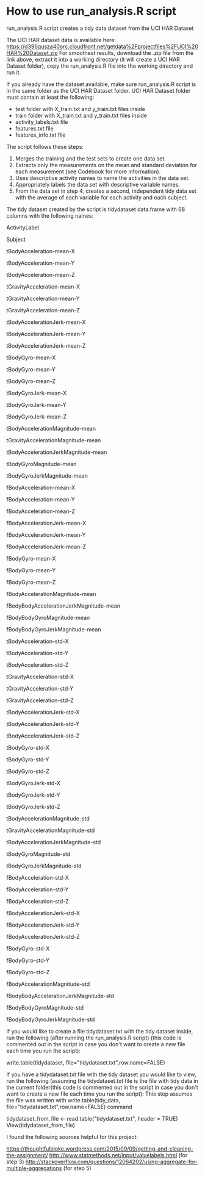 # How to use run_analysis.R script
run_analysis.R script creates a tidy data dataset from the UCI HAR Dataset

The UCI HAR dataset data is available here: 
https://d396qusza40orc.cloudfront.net/getdata%2Fprojectfiles%2FUCI%20HAR%20Dataset.zip 
For smoothest results, download the .zip file from the link above, extract it into a working directory (it will create a UCI HAR Dataset folder), copy the run_analysis.R file into the working directory and run it.

If you already have the dataset available, make sure run_analysis.R script is in the same folder as the UCI HAR Dataset folder. UCI HAR Dataset folder must contain at least the following:
* test folder with X_train.txt and y_train.txt files inside
* train folder with X_train.txt and y_train.txt files inside
* activity_labels.txt file
* features.txt file
* features_info.txt file

The script follows these steps:

1. Merges the training and the test sets to create one data set.
2. Extracts only the measurements on the mean and standard deviation for each measurement (see Codebook for more information).
3. Uses descriptive activity names to name the activities in the data set.
4. Appropriately labels the data set with descriptive variable names. 
5. From the data set in step 4, creates a second, independent tidy data set with the average of each variable for each activity and each subject.

The tidy dataset created by the script is tidydataset data.frame with 68 columns with the following names:

ActivityLabel

Subject

tBodyAcceleration-mean-X

tBodyAcceleration-mean-Y

tBodyAcceleration-mean-Z

tGravityAcceleration-mean-X

tGravityAcceleration-mean-Y

tGravityAcceleration-mean-Z

tBodyAccelerationJerk-mean-X

tBodyAccelerationJerk-mean-Y

tBodyAccelerationJerk-mean-Z

tBodyGyro-mean-X

tBodyGyro-mean-Y

tBodyGyro-mean-Z

tBodyGyroJerk-mean-X

tBodyGyroJerk-mean-Y

tBodyGyroJerk-mean-Z

tBodyAccelerationMagnitude-mean

tGravityAccelerationMagnitude-mean

tBodyAccelerationJerkMagnitude-mean

tBodyGyroMagnitude-mean

tBodyGyroJerkMagnitude-mean

fBodyAcceleration-mean-X

fBodyAcceleration-mean-Y

fBodyAcceleration-mean-Z

fBodyAccelerationJerk-mean-X

fBodyAccelerationJerk-mean-Y

fBodyAccelerationJerk-mean-Z

fBodyGyro-mean-X

fBodyGyro-mean-Y

fBodyGyro-mean-Z

fBodyAccelerationMagnitude-mean

fBodyBodyAccelerationJerkMagnitude-mean

fBodyBodyGyroMagnitude-mean

fBodyBodyGyroJerkMagnitude-mean

tBodyAcceleration-std-X

tBodyAcceleration-std-Y

tBodyAcceleration-std-Z

tGravityAcceleration-std-X

tGravityAcceleration-std-Y

tGravityAcceleration-std-Z

tBodyAccelerationJerk-std-X

tBodyAccelerationJerk-std-Y

tBodyAccelerationJerk-std-Z

tBodyGyro-std-X

tBodyGyro-std-Y

tBodyGyro-std-Z

tBodyGyroJerk-std-X

tBodyGyroJerk-std-Y

tBodyGyroJerk-std-Z

tBodyAccelerationMagnitude-std

tGravityAccelerationMagnitude-std

tBodyAccelerationJerkMagnitude-std

tBodyGyroMagnitude-std

tBodyGyroJerkMagnitude-std

fBodyAcceleration-std-X

fBodyAcceleration-std-Y

fBodyAcceleration-std-Z

fBodyAccelerationJerk-std-X

fBodyAccelerationJerk-std-Y

fBodyAccelerationJerk-std-Z

fBodyGyro-std-X

fBodyGyro-std-Y

fBodyGyro-std-Z

fBodyAccelerationMagnitude-std

fBodyBodyAccelerationJerkMagnitude-std

fBodyBodyGyroMagnitude-std

fBodyBodyGyroJerkMagnitude-std

If you would like to create a file tidydataset.txt with the tidy dataset inside, run the following (after running the run_analysis.R script) (this code is commented out in the script in case you don't want to create a new file each time you run the script): 

write.table(tidydataset, file="tidydataset.txt",row.name=FALSE)

If you have a tidydataset.txt file with the tidy dataset you would like to view, run the following (assuming the tidydataset.txt file is the file with tidy data in the current folder(this code is commented out in the script in case you don't want to create a new file each time you run the script):
This step assumes the file was written with write.table(tidy_data, file="tidydataset.txt",row.name=FALSE) command

tidydataset_from_file <- read.table("tidydataset.txt", header = TRUE) 
View(tidydataset_from_file)

I found the following sources helpful for this project:

https://thoughtfulbloke.wordpress.com/2015/09/09/getting-and-cleaning-the-assignment/
http://www.statmethods.net/input/valuelabels.html  (for step 3)
http://stackoverflow.com/questions/12064202/using-aggregate-for-multiple-aggregations (for step 5)
